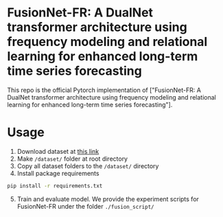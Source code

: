 # FusionNet-FR: A DualNet transformer architecture using frequency modeling and relational learning for enhanced long-term time series forecasting

This repo is the official Pytorch implementation of ["FusionNet-FR: A DualNet transformer architecture using frequency modeling and relational learning for enhanced long-term time series forecasting"].

# Usage

1. Download dataset at [this link](https://drive.google.com/drive/folders/13Cg1KYOlzM5C7K8gK8NfC-F3EYxkM3D2)
2. Make `/dataset/` folder at root directory
3. Copy all dataset folders to the `/dataset/` directory
4. Install package requirements
```bash
pip install -r requirements.txt
```
5. Train and evaluate model. We provide the experiment scripts for FusionNet-FR under the folder `./fusion_script/`
